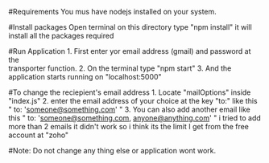#Requirements
You mus have nodejs installed on your system.

#Install packages
Open terminal on this directory type "npm install" 
it will install all the packages required

#Run Application
    1. First enter yor email address (gmail) and password at the   
       transporter function.
    2. On the terminal type "npm start" 
    3. And the application starts running on "localhost:5000"

#To change the reciepient's email address
    1. Locate "mailOptions" inside "index.js" 
    2. enter the email address of your choice at the key "to:"
        like this " to: 'someone@something.com' "
    3. You can also add another email like this 
        " to: 'someone@something.com, anyone@anything.com' "
        i tried to add more than 2 emails it didn't work so
        i think its the limit I get from the free account at "zoho"

#Note: 
Do not change any thing else or application wont work.

